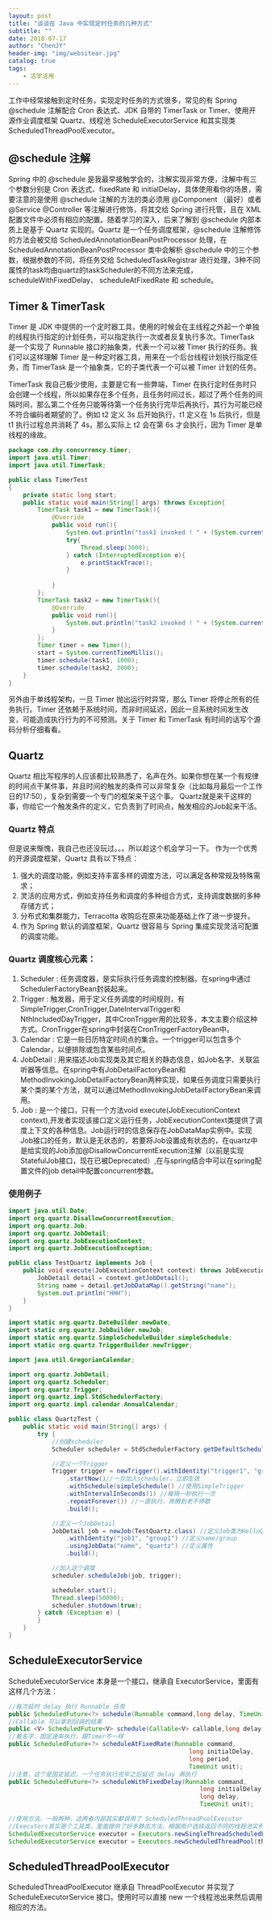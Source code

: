```yaml
---
layout: post
title: "谈谈在 Java 中实现定时任务的几种方式"
subtitle: ""
date: 2018-07-17
author: "ChenJY"
header-img: "img/websitear.jpg"
catalog: true
tags: 
    - 活学活用
---
```


工作中经常接触到定时任务，实现定时任务的方式很多，常见的有 Spring @schedule 注解配合 Cron 表达式、JDK 自带的 TimerTask or Timer、使用开源作业调度框架 Quartz、线程池 ScheduleExecutorService 和其实现类 ScheduledThreadPoolExecutor。

## @schedule 注解
Spring 中的 @schedule 是我最早接触学会的，注解实现非常方便，注解中有三个参数分别是 Cron 表达式、fixedRate 和 initialDelay，具体使用看你的场景，需要注意的是使用 @schedule 注解的方法的类必须用 @Component （最好）或者 @Service @Controller 等注解进行修饰，将其交给 Spring 进行托管，且在 XML 配置文件中必须有相应的配置。随着学习的深入，后来了解到 @schedule 内部本质上是基于 Quartz 实现的。Quartz 是一个任务调度框架，@schedule 注解修饰的方法会被交给 ScheduledAnnotationBeanPostProcessor 处理，在 ScheduledAnnotationBeanPostProcessor 类中会解析 @schedule 中的三个参数，根据参数的不同，将任务交给 ScheduledTaskRegistrar 进行处理，3种不同属性的task均由quartz的taskScheduler的不同方法来完成，scheduleWithFixedDelay、
scheduleAtFixedRate 和 schedule。

## Timer & TimerTask 
Timer 是 JDK 中提供的一个定时器工具，使用的时候会在主线程之外起一个单独的线程执行指定的计划任务，可以指定执行一次或者反复执行多次。TimerTask 是一个实现了 Runnable 接口的抽象类，代表一个可以被 Timer 执行的任务。我们可以这样理解 Timer 是一种定时器工具，用来在一个后台线程计划执行指定任务，而 TimerTask 是一个抽象类，它的子类代表一个可以被 Timer 计划的任务。

TimerTask 我自己极少使用，主要是它有一些弊端，Timer 在执行定时任务时只会创建一个线程，所以如果存在多个任务，且任务时间过长，超过了两个任务的间隔时间，那么第二个任务只能等待第一个任务执行完毕后再执行，其行为可能已经不符合编码者期望的了。例如 t2 定义 3s 后开始执行，t1 定义在 1s 后执行，但是 t1 执行过程总共消耗了 4s，那么实际上 t2 会在第 6s 才会执行，因为 Timer 是单线程的缘故。

```java
package com.zhy.concurrency.timer;
import java.util.Timer;
import java.util.TimerTask;

public class TimerTest
{
	private static long start;
	public static void main(String[] args) throws Exception{
		TimerTask task1 = new TimerTask(){
			@Override
			public void run(){
				System.out.println("task1 invoked ! " + (System.currentTimeMillis() - start));
				try{
					Thread.sleep(3000);
				} catch (InterruptedException e){
					e.printStackTrace();
				}
 
			}
		};
		TimerTask task2 = new TimerTask(){
			@Override
			public void run(){
				System.out.println("task2 invoked ! " + (System.currentTimeMillis() - start));
			}
		};
		Timer timer = new Timer();
		start = System.currentTimeMillis();
		timer.schedule(task1, 1000);
		timer.schedule(task2, 3000);
	}
}

```
另外由于单线程架构，一旦 Timer 抛出运行时异常，那么 Timer 将停止所有的任务执行。Timer 还依赖于系统时间，而非时间延迟，因此一旦系统时间发生改变，可能造成执行行为的不可预测。关于 Timer 和 TimerTask 有时间的话写个源码分析仔细看看。

## Quartz
Quartz 相比写程序的人应该都比较熟悉了，名声在外。如果你想在某一个有规律的时间点干某件事，并且时间的触发的条件可以非常复杂（比如每月最后一个工作日的17:50），复杂到需要一个专门的框架来干这个事。 Quartz就是来干这样的事，你给它一个触发条件的定义，它负责到了时间点，触发相应的Job起来干活。

### Quartz 特点
但是说来惭愧，我自己也还没玩过。。。所以趁这个机会学习一下。
作为一个优秀的开源调度框架，Quartz 具有以下特点：
1. 强大的调度功能，例如支持丰富多样的调度方法，可以满足各种常规及特殊需求；
2. 灵活的应用方式，例如支持任务和调度的多种组合方式，支持调度数据的多种存储方式；
3. 分布式和集群能力，Terracotta 收购后在原来功能基础上作了进一步提升。
4. 作为 Spring 默认的调度框架，Quartz 很容易与 Spring 集成实现灵活可配置的调度功能。

### Quartz 调度核心元素：
1. Scheduler : 任务调度器，是实际执行任务调度的控制器。在spring中通过SchedulerFactoryBean封装起来。
2. Trigger : 触发器，用于定义任务调度的时间规则，有SimpleTrigger,CronTrigger,DateIntervalTrigger和NthIncludedDayTrigger，其中CronTrigger用的比较多，本文主要介绍这种方式。CronTrigger在spring中封装在CronTriggerFactoryBean中。
3. Calendar : 它是一些日历特定时间点的集合。一个trigger可以包含多个Calendar，以便排除或包含某些时间点。
4. JobDetail : 用来描述Job实现类及其它相关的静态信息，如Job名字、关联监听器等信息。在spring中有JobDetailFactoryBean和 
MethodInvokingJobDetailFactoryBean两种实现，如果任务调度只需要执行某个类的某个方法，就可以通过MethodInvokingJobDetailFactoryBean来调用。
5. Job : 是一个接口，只有一个方法void execute(JobExecutionContext context),开发者实现该接口定义运行任务，JobExecutionContext类提供了调度上下文的各种信息。Job运行时的信息保存在JobDataMap实例中。实现Job接口的任务，默认是无状态的，若要将Job设置成有状态的，在quartz中是给实现的Job添加@DisallowConcurrentExecution注解（以前是实现StatefulJob接口，现在已被Deprecated）,在与spring结合中可以在spring配置文件的job detail中配置concurrent参数。

### 使用例子
```java
import java.util.Date;
import org.quartz.DisallowConcurrentExecution;
import org.quartz.Job;
import org.quartz.JobDetail;
import org.quartz.JobExecutionContext;
import org.quartz.JobExecutionException;

public class TestQuartz implements Job {
    public void execute(JobExecutionContext context) throws JobExecutionException {
        JobDetail detail = context.getJobDetail();
        String name = detail.getJobDataMap().getString("name");
        System.out.println("HHH");
    }
}
```
```java
import static org.quartz.DateBuilder.newDate;
import static org.quartz.JobBuilder.newJob;
import static org.quartz.SimpleScheduleBuilder.simpleSchedule;
import static org.quartz.TriggerBuilder.newTrigger;

import java.util.GregorianCalendar;

import org.quartz.JobDetail;
import org.quartz.Scheduler;
import org.quartz.Trigger;
import org.quartz.impl.StdSchedulerFactory;
import org.quartz.impl.calendar.AnnualCalendar;

public class QuartzTest {
    public static void main(String[] args) {
        try {
            //创建scheduler
            Scheduler scheduler = StdSchedulerFactory.getDefaultScheduler();

            //定义一个Trigger
            Trigger trigger = newTrigger().withIdentity("trigger1", "group1") //定义name/group
                .startNow()//一旦加入scheduler，立即生效
                .withSchedule(simpleSchedule() //使用SimpleTrigger
                .withIntervalInSeconds(1) //每隔一秒执行一次
                .repeatForever()) //一直执行，奔腾到老不停歇
                .build();

            //定义一个JobDetail
            JobDetail job = newJob(TestQuartz.class) //定义Job类为HelloQuartz类，这是真正的执行逻辑所在
                .withIdentity("job1", "group1") //定义name/group
                .usingJobData("name", "quartz") //定义属性
                .build();

            //加入这个调度
            scheduler.scheduleJob(job, trigger);

            scheduler.start();
            Thread.sleep(50000);
            scheduler.shutdown(true);
        } catch (Exception e) {
        }
    }
}
```

## ScheduleExecutorService
ScheduleExecutorService 本身是一个接口，继承自 ExecutorService，里面有这样几个方法：
```java
//每次延时 delay 执行 Runnable 任务
public ScheduledFuture<?> schedule(Runnable command,long delay, TimeUnit unit);
//Callable 可以拿到回调的结果
public <V> ScheduledFuture<V> schedule(Callable<V> callable,long delay, TimeUnit unit);
//看名字，固定速率执行，跟Timer不一样
public ScheduledFuture<?> scheduleAtFixedRate(Runnable command,
                                                  long initialDelay,
                                                  long period,
                                                  TimeUnit unit);
//注意，这个是固定延迟，一个任务执行完毕之后延迟 delay 再执行
public ScheduledFuture<?> scheduleWithFixedDelay(Runnable command,
                                                     long initialDelay,
                                                     long delay,
                                                     TimeUnit unit);

//使用方法，一般两种，这两者内部其实都调用了 ScheduledThreadPoolExecutor
//Executors其实是个工具类，里面提供了好多静态方法，根据用户选择返回不同的线程池实例。
ScheduledExecutorService executor = Executors.newSingleThreadScheduledExecutor();
ScheduledExecutorService executor = Executors.newScheduledThreadPool(threadNum);
```

## ScheduledThreadPoolExecutor
ScheduledThreadPoolExecutor 继承自 ThreadPoolExecutor 并实现了 ScheduleExecutorService 接口。使用时可以直接 new 一个线程池出来然后调用相应的方法。




